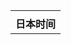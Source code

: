 <table><tr><td style="text-align: center;"><canvas id="canvas_tt63b53e450e383" width="128" height="128"></canvas></td></tr>
<tr><td style="text-align: center; font-weight: bold"><a href="http://24timezones.com/zh_clock/japan_time.php" style="text-decoration: none" class="clock24" id="tz24-1672822341-cc13821-eyJiZ2NvbG9yIjoiRkZGRkZGIiwibGFuZyI6InpoIiwidHlwZSI6ImEiLCJzaXplIjoiMjUwIiwiY2FudmFzX2lkIjoiY2FudmFzX3R0NjNiNTNlNDUwZTM4MyJ9" title="日本时间" target="_blank">日本时间</a></td></tr>
</table>
<script type="text/javascript" src="//w.24timezones.com/l.js" async></script>